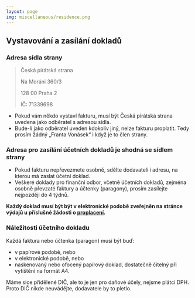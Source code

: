 ```yaml
---
layout: page
img: miscellaneous/residence.png
---
```


## Vystavování a zasílání dokladů

### Adresa sídla strany

> Česká pirátská strana 
>
> Na Moráni 360/3 
>
> 128 00 Praha 2 
>
> IČ: 71339698

*  Pokud vám někdo vystaví fakturu, musí být Česká pirátská strana uvedena jako odběratel s adresou sídla.
*  Bude-li jako odběratel uveden kdokoliv jiný, nelze fakturu proplatit. Tedy prosím žádný „Franta Vonásek“ i když je to člen strany.

### Adresa pro zasílání účetních dokladů je shodná se sídlem strany

*  Pokud fakturu nepřevezmete osobně, sdělte dodavateli i adresu, na kterou má zaslat účetní doklad.
*   Veškeré doklady pro finanční odbor, včetně účetních dokladů, zejména osobně převzaté faktury a účtenky (paragony), prosím zasílejte nejpozději do 4 týdnů.

**Každý doklad musí být být v elektronické podobě zveřejněn na stránce výdajů u příslušné žádosti o 
[proplacení](https://piroplaceni.pirati.cz/).**

### Náležitosti účetního dokladu

Každá faktura nebo účtenka (paragon) musí být buď:
* v papírové podobě, nebo
* v elektronické podobě, nebo
* naskenovaný nebo ofocený papírový doklad, dostatečně čitelný při vytištění na formát A4.

Máme sice přidělené DIČ, ale to je jen pro daňové účely, nejsme plátci DPH. Proto DIČ nikde neuvádějte, dodavatele by to pletlo.
